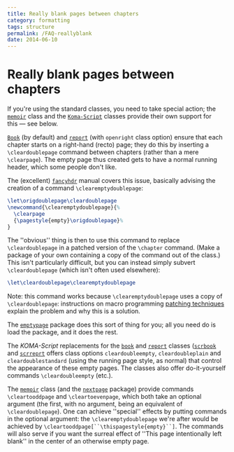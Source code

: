 ```yaml
---
title: Really blank pages between chapters
category: formatting
tags: structure
permalink: /FAQ-reallyblank
date: 2014-06-10
---
```


# Really blank pages between chapters

If you're using the standard classes, you need to take special action;
the [`memoir`](https://ctan.org/pkg/memoir) class and the [`Koma-Script`](https://ctan.org/pkg/Koma-Script) classes provide
their own support for this&nbsp;&mdash; see below. 

[`Book`](https://ctan.org/pkg/Book) (by default) and [`report`](https://ctan.org/pkg/report) (with `openright` class
option) ensure that each chapter starts on a right-hand (recto) page;
they do this by inserting a `\cleardoublepage` command between
chapters (rather than a mere `\clearpage`).  The empty page thus
created gets to have a normal running header, which some people don't
like.

The (excellent) [`fancyhdr`](https://ctan.org/pkg/fancyhdr) manual covers this issue, basically
advising the creation of a command `\clearemptydoublepage`:
<!-- {% raw %} -->
```latex
\let\origdoublepage\cleardoublepage
\newcommand{\clearemptydoublepage}{%
  \clearpage
  {\pagestyle{empty}\origdoublepage}%
}
```
<!-- {% endraw %} -->
The ''obvious'' thing is then to use this command to replace
`\cleardoublepage` in a patched version of the `\chapter` command.
(Make a package of your own containing a copy 
of the command out of the class.)  This isn't particularly difficult,
but you can instead simply subvert `\cleardoublepage` (which isn't
often used elsewhere):
```latex
\let\cleardoublepage\clearemptydoublepage
```
Note: this command works because `\clearemptydoublepage` uses a copy
of `\cleardoublepage`: instructions on macro programming
[patching techniques](/FAQ-patch) explain the problem and
why this is a solution.

The [`emptypage`](https://ctan.org/pkg/emptypage) package does this sort of thing for you; all
you need do is load the package, and it does the rest.

The _KOMA-Script_ replacements for the
[`book`](https://ctan.org/pkg/book) and [`report`](https://ctan.org/pkg/report) classes ([`scrbook`](https://ctan.org/pkg/scrbook) and
[`scrreprt`](https://ctan.org/pkg/scrreprt) offers class options `cleardoubleempty`,
`cleardoubleplain` and `cleardoublestandard`
(using the running page style, as normal) that control the appearance
of these empty pages.  The classes also offer do-it-yourself commands
`\cleardoubleempty` (etc.).

The [`memoir`](https://ctan.org/pkg/memoir) class (and the [`nextpage`](https://ctan.org/pkg/nextpage) package)
provide commands `\cleartooddpage` and `\cleartoevenpage`,
which both take an optional argument (the first, with no argument,
being an equivalent of `\cleardoublepage`).  One can achieve
''special'' effects by putting commands in the optional argument: the
`\clearemptydoublepage` we're after would be achieved by
`\cleartooddpage[``\thispagestyle{empty}``]`.  The
commands will also serve if you want the surreal effect of
''This page intentionally left blank'' in the center of an otherwise empty page.

